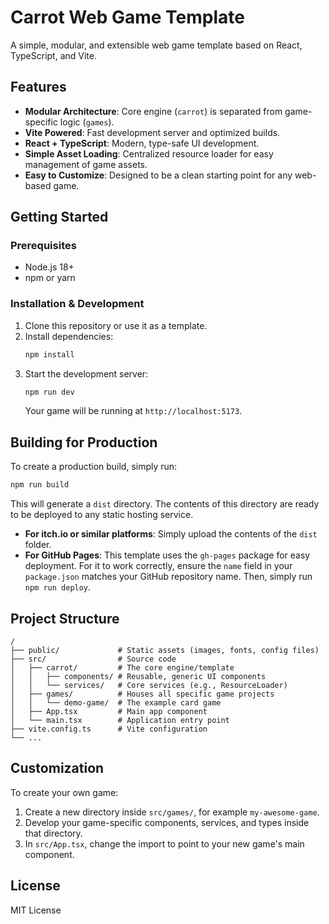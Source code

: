 # Carrot Web Game Template

A simple, modular, and extensible web game template based on React, TypeScript, and Vite.

## Features

-   **Modular Architecture**: Core engine (`carrot`) is separated from game-specific logic (`games`).
-   **Vite Powered**: Fast development server and optimized builds.
-   **React + TypeScript**: Modern, type-safe UI development.
-   **Simple Asset Loading**: Centralized resource loader for easy management of game assets.
-   **Easy to Customize**: Designed to be a clean starting point for any web-based game.

## Getting Started

### Prerequisites

-   Node.js 18+
-   npm or yarn

### Installation & Development

1.  Clone this repository or use it as a template.
2.  Install dependencies:
    ```bash
    npm install
    ```
3.  Start the development server:
    ```bash
    npm run dev
    ```
    Your game will be running at `http://localhost:5173`.

## Building for Production

To create a production build, simply run:

```bash
npm run build
```

This will generate a `dist` directory. The contents of this directory are ready to be deployed to any static hosting service.

-   **For itch.io or similar platforms**: Simply upload the contents of the `dist` folder.
-   **For GitHub Pages**: This template uses the `gh-pages` package for easy deployment. For it to work correctly, ensure the `name` field in your `package.json` matches your GitHub repository name. Then, simply run `npm run deploy`.

## Project Structure

```
/
├── public/             # Static assets (images, fonts, config files)
├── src/                # Source code
│   ├── carrot/         # The core engine/template
│   │   ├── components/ # Reusable, generic UI components
│   │   └── services/   # Core services (e.g., ResourceLoader)
│   ├── games/          # Houses all specific game projects
│   │   └── demo-game/  # The example card game
│   ├── App.tsx         # Main app component
│   └── main.tsx        # Application entry point
├── vite.config.ts      # Vite configuration
└── ...
```

## Customization

To create your own game:

1.  Create a new directory inside `src/games/`, for example `my-awesome-game`.
2.  Develop your game-specific components, services, and types inside that directory.
3.  In `src/App.tsx`, change the import to point to your new game's main component.

## License

MIT License
